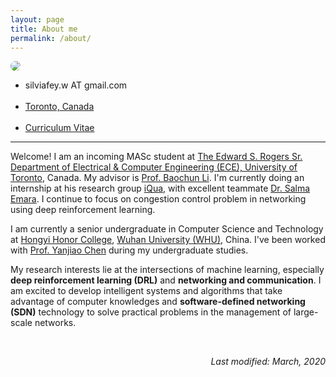 ```yaml
---
layout: page
title: About me
permalink: /about/
---
```


  <img src="../assets/img/selfie.jpeg" class="center" style="max-width: 150px; border-radius: 50%;">
  <div class="center brief">
    <ul>
    <li>
    <i class="em em-email" aria-role="presentation" aria-label="ENVELOPE"></i>
    <a>
      silviafey.w AT gmail.com
    </a>
    </li>&nbsp;&nbsp;
    <!-- <li>
    <i class="em em-telephone_receiver" aria-role="presentation" aria-label="TELEPHONE RECEIVER"></i>
    <a>
      (+1) 437-351-1631
    </a>
    </li>&nbsp;&nbsp; -->
    <li>
    <i class="em em-round_pushpin" aria-role="presentation" aria-label="ROUND PUSHPIN"></i>
    <a href="https://www.google.com/maps/place/Bahen+Centre+for+Information+Technology/">
      Toronto, Canada
    </a>
    </li>&nbsp;&nbsp;
    <li>
    <i class="em em-bookmark_tabs" aria-role="presentation" aria-label="BOOKMARK TABS"></i>
    <a href="/assets/CV_feiwang.pdf">
      Curriculum Vitae
    </a>
    </li>
    </ul>
    </div>

---
Welcome<i class="em em-wave" aria-role="presentation" aria-label="WAVING HAND SIGN"></i>! I am an incoming MASc student at [The Edward S. Rogers Sr. Department of Electrical & Computer Engineering (ECE), University of Toronto][ece], Canada. My advisor is [Prof. Baochun Li][bcl]. I'm currently doing an internship at his research group [iQua][i], with excellent teammate [Dr. Salma Emara][se]. I continue to focus on congestion control problem in networking using deep reinforcement learning.

I am currently a senior undergraduate in Computer Science and Technology at [Hongyi Honor College][hy], [Wuhan University (WHU)][whu], China. I've been worked with [Prof. Yanjiao Chen][yjc] during my undergraduate studies.

My research interests lie at the intersections of machine learning, especially **deep reinforcement learning (DRL)** and **networking and communication**. I am excited to develop intelligent systems and algorithms that take advantage of computer knowledges and **software-defined networking (SDN)** technology to solve practical problems in the management of large-scale networks.

 <!-- Prior to this, I spent four wonderful years at [Hongyi Honor College][hy], [Wuhan University (WHU)][whu], China and got my B.E. degree there. I worked with [Prof. Yanjiao Chen][yjc] during my undergraduate studies.   -->

<br/>
<div align="right">
<p><i>Last modified: March, 2020</i></p>
</div>





[hy]: http://hyxt.whu.edu.cn/
[whu]: https://en.whu.edu.cn/
[yjc]: http://iqua.ece.toronto.edu/ychen/
[i]: http://iqua.ece.toronto.edu/aboutus/lab.html
[ut]: https://www.utoronto.ca/
[ece]: https://www.ece.utoronto.ca/
[bcl]: http://iqua.ece.toronto.edu/bli/index.html
[se]: https://ca.linkedin.com/in/salma-emara-b37802a9
